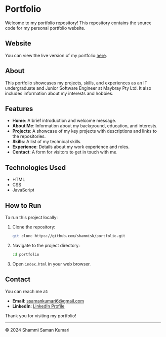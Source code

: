 # Portfolio 
Welcome to my portfolio repository! This repository contains the source code for my personal portfolio website.

## Website

You can view the live version of my portfolio [here](https://shammisk.github.io/portfolio/).

## About

This portfolio showcases my projects, skills, and experiences as an IT undergraduate and Junior Software Engineer at Maybray Pty Ltd. It also includes information about my interests and hobbies.

## Features

- **Home**: A brief introduction and welcome message.
- **About Me**: Information about my background, education, and interests.
- **Projects**: A showcase of my key projects with descriptions and links to the repositories.
- **Skills**: A list of my technical skills.
- **Experience**: Details about my work experience and roles.
- **Contact**: A form for visitors to get in touch with me.

## Technologies Used

- HTML
- CSS
- JavaScript

## How to Run

To run this project locally:

1. Clone the repository:
    ```bash
    git clone https://github.com/shammisk/portfolio.git
    ```
2. Navigate to the project directory:
    ```bash
    cd portfolio
    ```
3. Open `index.html` in your web browser.

## Contact

You can reach me at:

- **Email**: [ssamankumari6@gmail.com](mailto:ssamankumari6@gmail.com)
- **LinkedIn**: [LinkedIn Profile](https://www.linkedin.com/in/shammi-saman-kumari/)

Thank you for visiting my portfolio!

---

© 2024 Shammi Saman Kumari
